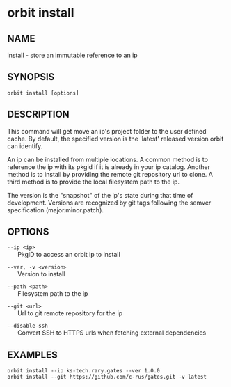 # __orbit install__

## __NAME__

install - store an immutable reference to an ip

## __SYNOPSIS__

```
orbit install [options]
```

## __DESCRIPTION__

This command will get move an ip's project folder to the user defined cache.
By default, the specified version is the 'latest' released version orbit can
identify.
  
An ip can be installed from multiple locations. A common method is to
reference the ip with its pkgid if it is already in your ip catalog. Another
method is to install by providing the remote git repository url to clone.
A third method is to provide the local filesystem path to the ip.
  
The version is the "snapshot" of the ip's state during that time of
development. Versions are recognized by git tags following the semver
specification (major.minor.patch).

## __OPTIONS__

`--ip <ip>`  
      PkgID to access an orbit ip to install
 
`--ver, -v <version>`  
      Version to install
 
`--path <path>`  
      Filesystem path to the ip
 
`--git <url>`  
      Url to git remote repository for the ip
 
`--disable-ssh`  
      Convert SSH to HTTPS urls when fetching external dependencies

## __EXAMPLES__

```
orbit install --ip ks-tech.rary.gates --ver 1.0.0
orbit install --git https://github.com/c-rus/gates.git -v latest
```